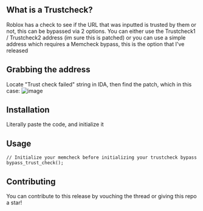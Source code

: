 ## What is a Trustcheck?

Roblox has a check to see if the URL that was inputted is trusted by them or not, this can be bypassed via 2 options.
You can either use the Trustcheck1 / Trustcheck2 address (im sure this is patched) or you can use a simple address which requires a Memcheck bypass, this is the option that I've released

## Grabbing the address
Locate "Trust check failed" string in IDA, then find the patch, which in this case:
![image](https://user-images.githubusercontent.com/68111233/143783856-a65484bb-72c0-4bb0-bc6c-2a10ad71ca37.png)


## Installation

Literally paste the code, and initialize it

## Usage

```
// Initialize your memcheck before initializing your trustcheck bypass
bypass_trust_check();
```

## Contributing
You can contribute to this release by vouching the thread or giving this repo a star!
